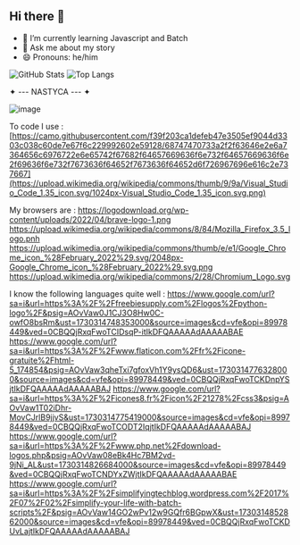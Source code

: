 ## Hi there 👋

- 🌱 I’m currently learning Javascript and Batch
- 💬 Ask me about my story
- 😄 Pronouns: he/him

![GitHub Stats](https://github-readme-stats.vercel.app/api?username=Nastyca&show_icons=true&theme=radical) ![Top Langs](https://github-readme-stats.vercel.app/api/top-langs/?username=Nastyca&layout=compact&theme=radical)

✦ --- NASTYCA --- ✦

![image](https://github.com/user-attachments/assets/73f3cd6c-12d0-46b1-a387-487ad1c7091c)


To code I use :
[https://camo.githubusercontent.com/f39f203ca1defeb47e3505ef9044d3303c038c60de7e67f6c229992602e59128/68747470733a2f2f63646e2e6a7364656c6976722e6e65742f67682f64657669636f6e732f64657669636f6e2f69636f6e732f7673636f64652f7673636f64652d6f726967696e616c2e737667](https://upload.wikimedia.org/wikipedia/commons/thumb/9/9a/Visual_Studio_Code_1.35_icon.svg/1024px-Visual_Studio_Code_1.35_icon.svg.png)

My browsers are :
https://logodownload.org/wp-content/uploads/2022/04/brave-logo-1.png https://upload.wikimedia.org/wikipedia/commons/8/84/Mozilla_Firefox_3.5_logo.pnh https://upload.wikimedia.org/wikipedia/commons/thumb/e/e1/Google_Chrome_icon_%28February_2022%29.svg/2048px-Google_Chrome_icon_%28February_2022%29.svg.png https://upload.wikimedia.org/wikipedia/commons/2/28/Chromium_Logo.svg

I know the following languages ​​quite well :
https://www.google.com/url?sa=i&url=https%3A%2F%2Ffreebiesupply.com%2Flogos%2Fpython-logo%2F&psig=AOvVaw0J1CJ3O8Hw0C-owfO8bsRm&ust=1730314748353000&source=images&cd=vfe&opi=89978449&ved=0CBQQjRxqFwoTCIDsqP-itIkDFQAAAAAdAAAAABAE https://www.google.com/url?sa=i&url=https%3A%2F%2Fwww.flaticon.com%2Ffr%2Ficone-gratuite%2Fhtml-5_174854&psig=AOvVaw3qheTxi7gfoxVh1Y9ysQD6&ust=1730314776328000&source=images&cd=vfe&opi=89978449&ved=0CBQQjRxqFwoTCKDnpYSjtIkDFQAAAAAdAAAAABAJ https://www.google.com/url?sa=i&url=https%3A%2F%2Ficones8.fr%2Ficon%2F21278%2Fcss3&psig=AOvVaw1T02iDhr-MovCJrlB9jjvS&ust=1730314775419000&source=images&cd=vfe&opi=89978449&ved=0CBQQjRxqFwoTCODT2IqjtIkDFQAAAAAdAAAAABAJ https://www.google.com/url?sa=i&url=https%3A%2F%2Fwww.php.net%2Fdownload-logos.php&psig=AOvVaw08eBk4Hc7BM2vd-9jNi_AL&ust=1730314826684000&source=images&cd=vfe&opi=89978449&ved=0CBQQjRxqFwoTCNDYxZWjtIkDFQAAAAAdAAAAABAE https://www.google.com/url?sa=i&url=https%3A%2F%2Fsimplifyingtechblog.wordpress.com%2F2017%2F07%2F02%2Fsimplify-your-life-with-batch-scripts%2F&psig=AOvVaw14GO2wPv12w9GQfr6BGpwX&ust=1730314852862000&source=images&cd=vfe&opi=89978449&ved=0CBQQjRxqFwoTCKDUvLajtIkDFQAAAAAdAAAAABAJ
